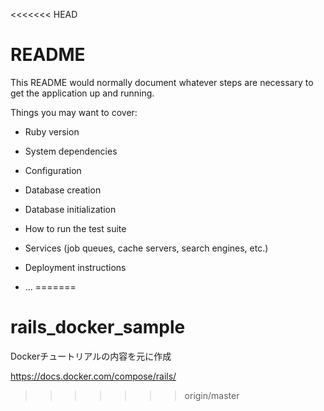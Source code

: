 <<<<<<< HEAD
# README

This README would normally document whatever steps are necessary to get the
application up and running.

Things you may want to cover:

* Ruby version

* System dependencies

* Configuration

* Database creation

* Database initialization

* How to run the test suite

* Services (job queues, cache servers, search engines, etc.)

* Deployment instructions

* ...
=======
# rails_docker_sample

Dockerチュートリアルの内容を元に作成

https://docs.docker.com/compose/rails/
>>>>>>> origin/master
